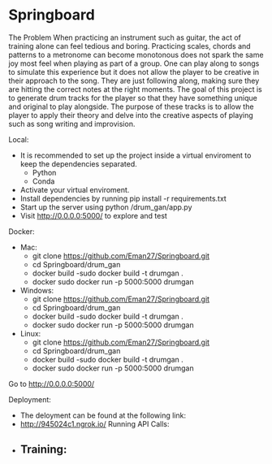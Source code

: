 # Springboard

The Problem
  When practicing an instrument such as guitar, the act of training alone can feel tedious and boring. Practicing scales, chords and patterns to a metronome can become monotonous does not spark the same joy most feel when playing as part of a group. One can play along to songs to simulate this experience but it does not allow the player to be creative in their approach to the song. They are just following along, making sure they are hitting the correct notes at the right moments. The goal of this project is to generate drum tracks for the player so that they have something unique and original to play alongside. The purpose of these tracks is to allow the player to apply their theory and delve into the creative aspects of playing such as song writing and improvision.
  
Local:
   - It is recommended to set up the project inside a virtual enviroment to keep the dependencies separated.
      - Python
      - Conda
   - Activate your virtual enviroment.
   - Install dependencies by running pip install -r requirements.txt
   - Start up the server using python /drum_gan/app.py
   - Visit http://0.0.0.0:5000/ to explore and test

Docker:
  - Mac:
    - git clone https://github.com/Eman27/Springboard.git
    - cd Springboard/drum_gan
    - docker build -sudo docker build -t drumgan .
    - docker sudo docker run -p 5000:5000 drumgan
  - Windows:
    - git clone https://github.com/Eman27/Springboard.git
    - cd Springboard/drum_gan
    - docker build -sudo docker build -t drumgan .
    - docker sudo docker run -p 5000:5000 drumgan
  - Linux:
    - git clone https://github.com/Eman27/Springboard.git
    - cd Springboard/drum_gan
    - docker build -sudo docker build -t drumgan .
    - docker sudo docker run -p 5000:5000 drumgan
    
 Go to http://0.0.0.0:5000/
 
Deployment:
- The deloyment can be found at the following link:
- http://945024c1.ngrok.io/
Running API Calls:
- Training:
  - 
